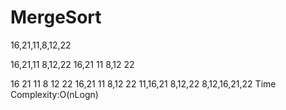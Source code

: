 # MergeSort

16,21,11,8,12,22

16,21,11	8,12,22
16,21  11	8,12  22

16	21	11	8	12	22
16,21	11	8,12	22
11,16,21	8,12,22
8,12,16,21,22
Time Complexity:O(nLogn)
